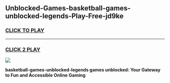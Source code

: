
## Unblocked-Games-basketball-games-unblocked-legends-Play-Free-jd9ke
<h3>
<a href="https://premium76.site?title=basketball-games-unblocked-legends&ref=18A">CLICK TO PLAY</a></h3>
<hr>

<h3>
<a href="https://premium76.site?title=basketball-games-unblocked-legends&ref=18A">CLICK 2 PLAY</a>
  
</h3>

<a href="https://premium76.site?title=basketball-games-unblocked-legends&ref=18A"><img src="https://clearcache.store/games.png"></a>


**basketball-games-unblocked-legends games unblocked: Your Gateway to Fun and Accessible Online Gaming**
